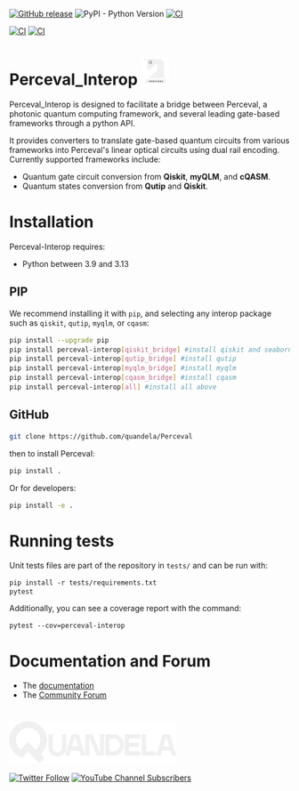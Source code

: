 
[![GitHub release](https://img.shields.io/github/v/release/Quandela/Perceval_Interop.svg?style=plastic)](https://github.com/Quandela/Perceval_Interop/releases/latest)
![PyPI - Python Version](https://img.shields.io/pypi/pyversions/perceval-interop?style=plastic)
[![CI](https://github.com/Quandela/Perceval_Interop/actions/workflows/python-publish.yml/badge.svg)](https://github.com/Quandela/Perceval-Interop/actions/workflows/python-publish.yml)

[![CI](https://github.com/Quandela/Perceval_Interop/actions/workflows/autotests.yml/badge.svg)](https://github.com/Quandela/Perceval_Interop/actions/workflows/autotests.yml)
[![CI](https://github.com/Quandela/Perceval_Interop/actions/workflows/build-and-deploy-docs.yml/badge.svg)](https://github.com/Quandela/Perceval_Interop/actions/workflows/build-and-deploy-docs.yml)

# Perceval_Interop <a href="https://perceval.quandela.net" target="_blank"> <img src="logo-perceval.png" width="50" height="50"> </a>


Perceval_Interop is designed to facilitate a bridge between Perceval, a photonic quantum
computing framework, and several leading gate-based frameworks through a python API.

It provides converters to translate gate-based quantum circuits from various frameworks
into Perceval's linear optical circuits using dual rail encoding. Currently
supported frameworks include:

- Quantum gate circuit conversion from **Qiskit**, **myQLM**, and **cQASM**.
- Quantum states conversion from **Qutip** and **Qiskit**.


# Installation

Perceval-Interop requires:

* Python between 3.9 and 3.13

## PIP
We recommend installing it with `pip`, and selecting any interop package such as `qiskit`, `qutip`, `myqlm`, or `cqasm`:

```bash
pip install --upgrade pip
pip install perceval-interop[qiskit_bridge] #install qiskit and seaborn
pip install perceval-interop[qutip_bridge] #install qutip
pip install perceval-interop[myqlm_bridge] #install myqlm
pip install perceval-interop[cqasm_bridge] #install cqasm
pip install perceval-interop[all] #install all above
```

## GitHub
```bash
git clone https://github.com/quandela/Perceval
```
then to install Perceval:
```bash
pip install .
```
Or for developers:
```bash
pip install -e .
```

# Running tests

Unit tests files are part of the repository in `tests/` and can be run with:

```
pip install -r tests/requirements.txt
pytest
```

Additionally, you can see a coverage report with the command:

```
pytest --cov=perceval-interop
```

# Documentation and Forum

* The [documentation](https://perceval.quandela.net/interopdocs/)
* The [Community Forum](https://perceval.quandela.net/forum)

#
[<img src="logo-quandela.png" width="300" height=auto>](https://www.quandela.com/)

[![Twitter Follow](https://img.shields.io/twitter/follow/Quandela_SAS?style=social)](https://twitter.com/Quandela_SAS)
[![YouTube Channel Subscribers](https://img.shields.io/youtube/channel/subscribers/UCl5YMpSqknJ1n-IT-XWfLsQ?style=social)](https://www.youtube.com/channel/UCl5YMpSqknJ1n-IT-XWfLsQ)
